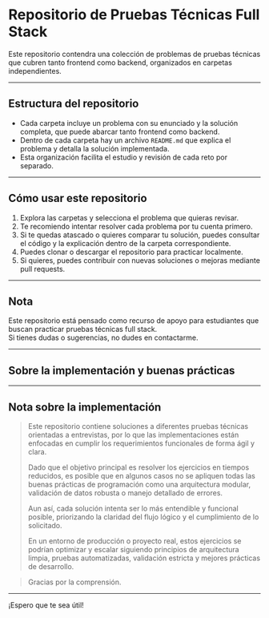 # Repositorio de Pruebas Técnicas Full Stack

Este repositorio contendra una colección de problemas de pruebas técnicas que cubren tanto frontend como backend, organizados en carpetas independientes.

---

## Estructura del repositorio

- Cada carpeta incluye un problema con su enunciado y la solución completa, que puede abarcar tanto frontend como backend.
- Dentro de cada carpeta hay un archivo `README.md` que explica el problema y detalla la solución implementada.
- Esta organización facilita el estudio y revisión de cada reto por separado.

---

## Cómo usar este repositorio

1. Explora las carpetas y selecciona el problema que quieras revisar.
2. Te recomiendo intentar resolver cada problema por tu cuenta primero.
3. Si te quedas atascado o quieres comparar tu solución, puedes consultar el código y la explicación dentro de la carpeta correspondiente.
4. Puedes clonar o descargar el repositorio para practicar localmente.
5. Si quieres, puedes contribuir con nuevas soluciones o mejoras mediante pull requests.

---

## Nota

Este repositorio está pensado como recurso de apoyo para estudiantes que buscan practicar pruebas técnicas full stack.  
Si tienes dudas o sugerencias, no dudes en contactarme.

---

## Sobre la implementación y buenas prácticas

---

## Nota sobre la implementación


> Este repositorio contiene soluciones a diferentes pruebas técnicas orientadas a entrevistas, por lo que las implementaciones están enfocadas en cumplir los requerimientos funcionales de forma ágil y clara.  
>  
> Dado que el objetivo principal es resolver los ejercicios en tiempos reducidos, es posible que en algunos casos no se apliquen todas las buenas prácticas de programación como una arquitectura modular, validación de datos robusta o manejo detallado de errores.  
>  
> Aun así, cada solución intenta ser lo más entendible y funcional posible, priorizando la claridad del flujo lógico y el cumplimiento de lo solicitado.  
>  
> En un entorno de producción o proyecto real, estos ejercicios se podrían optimizar y escalar siguiendo principios de arquitectura limpia, pruebas automatizadas, validación estricta y mejores prácticas de desarrollo.

> Gracias por la comprensión.

---

¡Espero que te sea útil!
